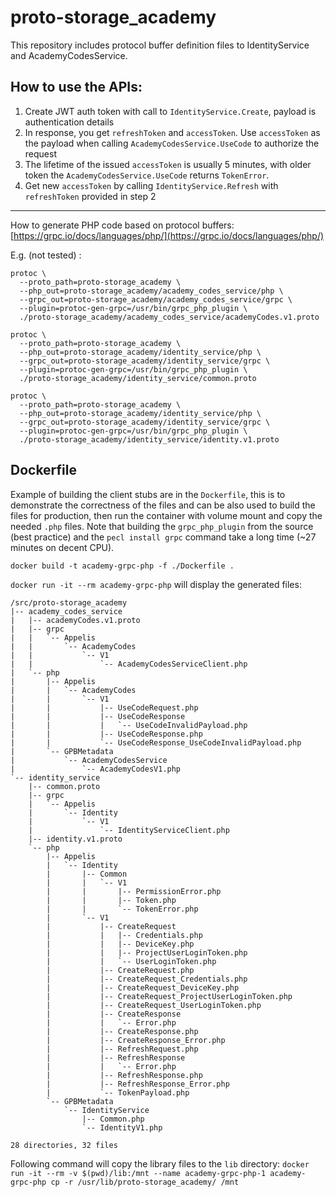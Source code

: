 # proto-storage_academy

This repository includes protocol buffer definition files to IdentityService and AcademyCodesService.

## How to use the APIs:
1. Create JWT auth token with call to `IdentityService.Create`, payload is authentication details
2. In response, you get `refreshToken` and `accessToken`. Use `accessToken` as the payload when calling `AcademyCodesService.UseCode` to authorize the request
3. The lifetime of the issued `accessToken` is usually 5 minutes, with older token the `AcademyCodesService.UseCode` returns `TokenError`.
4. Get new `accessToken` by calling `IdentityService.Refresh` with `refreshToken` provided in step 2

---

How to generate PHP code based on protocol buffers:
[https://grpc.io/docs/languages/php/](https://grpc.io/docs/languages/php/)

E.g. (not tested) :
```
protoc \
  --proto_path=proto-storage_academy \
  --php_out=proto-storage_academy/academy_codes_service/php \
  --grpc_out=proto-storage_academy/academy_codes_service/grpc \
  --plugin=protoc-gen-grpc=/usr/bin/grpc_php_plugin \
  ./proto-storage_academy/academy_codes_service/academyCodes.v1.proto

protoc \
  --proto_path=proto-storage_academy \
  --php_out=proto-storage_academy/identity_service/php \
  --grpc_out=proto-storage_academy/identity_service/grpc \
  --plugin=protoc-gen-grpc=/usr/bin/grpc_php_plugin \
  ./proto-storage_academy/identity_service/common.proto

protoc \
  --proto_path=proto-storage_academy \
  --php_out=proto-storage_academy/identity_service/php \
  --grpc_out=proto-storage_academy/identity_service/grpc \
  --plugin=protoc-gen-grpc=/usr/bin/grpc_php_plugin \
  ./proto-storage_academy/identity_service/identity.v1.proto
```

## Dockerfile
Example of building the client stubs are in the `Dockerfile`, this is to
demonstrate the correctness of the files and can be also used to build the files
for production, then run the container with volume mount and copy the needed `.php` files.
Note that building the `grpc_php_plugin` from the source (best practice)
and the `pecl install grpc` command take a long time (~27 minutes on decent CPU).

`docker build -t academy-grpc-php -f ./Dockerfile .`

`docker run -it --rm academy-grpc-php` will display the generated files:

```
/src/proto-storage_academy
|-- academy_codes_service
|   |-- academyCodes.v1.proto
|   |-- grpc
|   |   `-- Appelis
|   |       `-- AcademyCodes
|   |           `-- V1
|   |               `-- AcademyCodesServiceClient.php
|   `-- php
|       |-- Appelis
|       |   `-- AcademyCodes
|       |       `-- V1
|       |           |-- UseCodeRequest.php
|       |           |-- UseCodeResponse
|       |           |   `-- UseCodeInvalidPayload.php
|       |           |-- UseCodeResponse.php
|       |           `-- UseCodeResponse_UseCodeInvalidPayload.php
|       `-- GPBMetadata
|           `-- AcademyCodesService
|               `-- AcademyCodesV1.php
`-- identity_service
    |-- common.proto
    |-- grpc
    |   `-- Appelis
    |       `-- Identity
    |           `-- V1
    |               `-- IdentityServiceClient.php
    |-- identity.v1.proto
    `-- php
        |-- Appelis
        |   `-- Identity
        |       |-- Common
        |       |   `-- V1
        |       |       |-- PermissionError.php
        |       |       |-- Token.php
        |       |       `-- TokenError.php
        |       `-- V1
        |           |-- CreateRequest
        |           |   |-- Credentials.php
        |           |   |-- DeviceKey.php
        |           |   |-- ProjectUserLoginToken.php
        |           |   `-- UserLoginToken.php
        |           |-- CreateRequest.php
        |           |-- CreateRequest_Credentials.php
        |           |-- CreateRequest_DeviceKey.php
        |           |-- CreateRequest_ProjectUserLoginToken.php
        |           |-- CreateRequest_UserLoginToken.php
        |           |-- CreateResponse
        |           |   `-- Error.php
        |           |-- CreateResponse.php
        |           |-- CreateResponse_Error.php
        |           |-- RefreshRequest.php
        |           |-- RefreshResponse
        |           |   `-- Error.php
        |           |-- RefreshResponse.php
        |           |-- RefreshResponse_Error.php
        |           `-- TokenPayload.php
        `-- GPBMetadata
            `-- IdentityService
                |-- Common.php
                `-- IdentityV1.php

28 directories, 32 files
```

Following command will copy the library files to the `lib` directory:
`docker run -it --rm -v $(pwd)/lib:/mnt --name academy-grpc-php-1 academy-grpc-php cp -r /usr/lib/proto-storage_academy/ /mnt`
